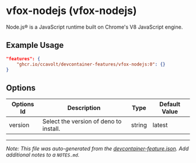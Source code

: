 
# vfox-nodejs (vfox-nodejs)

Node.js® is a JavaScript runtime built on Chrome's V8 JavaScript engine.

## Example Usage

```json
"features": {
    "ghcr.io/ccavolt/devcontainer-features/vfox-nodejs:0": {}
}
```

## Options

| Options Id | Description | Type | Default Value |
|-----|-----|-----|-----|
| version | Select the version of deno to install. | string | latest |



---

_Note: This file was auto-generated from the [devcontainer-feature.json](https://github.com/ccavolt/devcontainer-features/blob/main/src/vfox-nodejs/devcontainer-feature.json).  Add additional notes to a `NOTES.md`._
